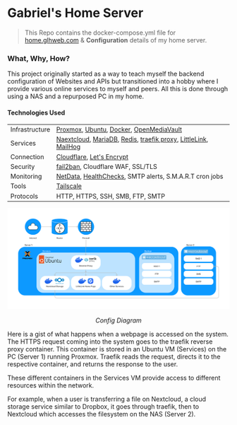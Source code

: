 # Gabriel's Home Server

> This Repo contains the docker-compose.yml file for [home.glhweb.com](https://home.glhweb.com) & **Configuration** details of my home server.

### What, Why, How?

This project originally started as a way to teach myself the backend configuration of Websites and APIs but transitioned into a hobby where I provide various online services to myself and peers. All this is done through using a NAS and a repurposed PC in my home.

#### Technologies Used


|                |                                                                                                                                                                                                                                                                                                                                       |
| :--------------- | --------------------------------------------------------------------------------------------------------------------------------------------------------------------------------------------------------------------------------------------------------------------------------------------------------------------------------------- |
| Infrastructure | [Proxmox](https://www.proxmox.com/en/), [Ubuntu](https://ubuntu.com/https:/), [Docker](https://www.docker.com/), [OpenMediaVault](https://www.openmediavault.org/)                                                                                                                                                                    |
| Services       | [Naextcloud](https://hub.docker.com/_/nextcloudhttps:/), [MariaDB](https://hub.docker.com/_/mariadbhttps:/), [Redis](https://redis.io/docs/install/install-stack/docker/https:/), [traefik proxy](https://doc.traefik.io/traefik/), [LittleLink](https://littlelink.io/https:/), [MailHog](https://hub.docker.com/r/mailhog/mailhog/) |
| Connection     | [Cloudflare](https://www.cloudflare.com/en-gb/), [Let's Encrypt](https://letsencrypt.org/)                                                                                                                                                                                                                                            |
| Security       | [fail2ban](https://github.com/fail2ban/fail2ban), Cloudflare WAF, SSL/TLS                                                                                                                                                                                                                                                             |
| Monitoring     | [NetData](https://www.netdata.cloud/), [HealthChecks](https://healthchecks.io/), SMTP alerts, S.M.A.R.T cron jobs                                                                                                                                                                                                                     |
| Tools          | [Tailscale](https://tailscale.com/)                                                                                                                                                                                                                                                                                                   |
| Protocols      | HTTP, HTTPS, SSH, SMB, FTP, SMTP                                                                                                                                                                                                                                                                                                      |

![Configuration diagram](assets/20240102_202551_diagram.png)

<center><i>Config Diagram</i></center>

Here is a gist of what happens when a webpage is accessed on the system. The HTTPS request coming into the system goes to the traefik reverse proxy container. This container is stored in an Ubuntu VM (Services) on the PC (Server 1) running Proxmox. Traefik reads the request, directs it to the respective container, and returns the response to the user.

These different containers in the Services VM provide access to different resources within the network.

For example, when a user is transferring a file on Nextcloud, a cloud storage service similar to Dropbox, it goes through traefik, then to Nextcloud which accesses the filesystem on the NAS (Server 2).
